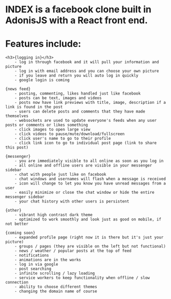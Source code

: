 # INDEX is a facebook clone built in AdonisJS with a React front end.

# Features include:

    <h3>{logging in}</h3>
        - log in through facebook and it will pull your information and picture
        - log in with email address and you can choose your own picture
        - if you leave and return you will auto log in quickly
        - google login is coming

    {news feed}
        - posting, commenting, likes handled just like facebook
        - posts can be text, images and videos
        - posts now have link previews with title, image, description if a link is found in the post
        - users can delete posts and comments that they have made themselves
        - websockets are used to update everyone's feeds when any user posts or comments or likes something
        - click images to open large view
        - click videos to pause/mute/download/fullscreen
        - click user's name to go to their profile
        - click link icon to go to individual post page (link to share this post)

    {messenger}
        - you are immediately visible to all online as soon as you log in
        - all online and offline users are visible in your messenger sidebar
        - chat with people just like on facebook
        - chat windows and usernames will flash when a message is received
        - icon will change to let you know you have unread messages from a user
        - easily minimize or close the chat window or hide the entire messenger sidebar
        - your chat history with other users is persistent

    {other}
        - vibrant high contrast dark theme
        - optimized to work smoothly and look just as good on mobile, if not better

    {coming soon}
        - expanded profile page (right now it is there but it's just your picture)
        - groups / pages (they are visible on the left but not functional)
        - news / weather / popular posts at the top of feed
        - notifications
        - animations are in the works
        - log in via google
        - post searching
        - infinite scrolling / lazy loading
        - service workers to keep functionality when offline / slow connection
        - ability to choose different themes
        - changing the domain name of course